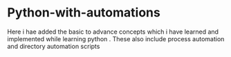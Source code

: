 # Python-with-automations
Here i hae added the basic to advance concepts which i have learned and implemented while learning python . These also include process automation and directory automation scripts
